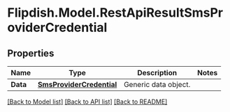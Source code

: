 # Flipdish.Model.RestApiResultSmsProviderCredential
## Properties

Name | Type | Description | Notes
------------ | ------------- | ------------- | -------------
**Data** | [**SmsProviderCredential**](SmsProviderCredential.md) | Generic data object. | 

[[Back to Model list]](../README.md#documentation-for-models) [[Back to API list]](../README.md#documentation-for-api-endpoints) [[Back to README]](../README.md)

